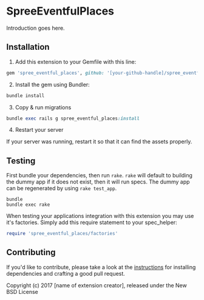 SpreeEventfulPlaces
===================

Introduction goes here.

## Installation

1. Add this extension to your Gemfile with this line:
  ```ruby
  gem 'spree_eventful_places', github: '[your-github-handle]/spree_eventful_places'
  ```

2. Install the gem using Bundler:
  ```ruby
  bundle install
  ```

3. Copy & run migrations
  ```ruby
  bundle exec rails g spree_eventful_places:install
  ```

4. Restart your server

  If your server was running, restart it so that it can find the assets properly.

## Testing

First bundle your dependencies, then run `rake`. `rake` will default to building the dummy app if it does not exist, then it will run specs. The dummy app can be regenerated by using `rake test_app`.

```shell
bundle
bundle exec rake
```

When testing your applications integration with this extension you may use it's factories.
Simply add this require statement to your spec_helper:

```ruby
require 'spree_eventful_places/factories'
```


## Contributing

If you'd like to contribute, please take a look at the
[instructions](CONTRIBUTING.md) for installing dependencies and crafting a good
pull request.

Copyright (c) 2017 [name of extension creator], released under the New BSD License
